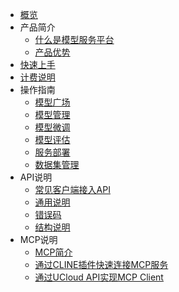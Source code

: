 

* [概览](/modelverse/README.md)
* 产品简介
   * [什么是模型服务平台](/modelverse/introduction/introduction.md)
   * [产品优势](/modelverse/introduction/advantages.md)
* [快速上手](/modelverse/briefguide.md)
* [计费说明](/modelverse/price.md)
* 操作指南
   * [模型广场](/modelverse/guide/model-marketplace.md)
   * [模型管理](/modelverse/guide/model-manage.md)
   * [模型微调](/modelverse/guide/model-finetuning.md)
   * [模型评估](/modelverse/guide/model-evaluation.md)
   * [服务部署](/modelverse/guide/service-manage.md)
   * [数据集管理](/modelverse/guide/dataset-manage.md)
* API说明
   * [常见客户端接入API](/modelverse/scenario.md)
   * [通用说明](/modelverse/api_doc/chat.md)
   * [错误码](/modelverse/api_doc/error-code.md)
   * [结构说明](/modelverse/api_doc/struct.md)
* MCP说明
   * [MCP简介](/modelverse/mcp/mcpgeneral.md)
   * [通过CLINE插件快速连接MCP服务](/modelverse/mcp/MCPServer.md)
   * [通过UCloud API实现MCP Client](/modelverse/mcp/MCPClient.md)
